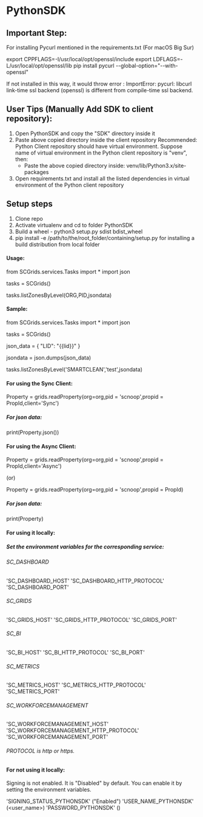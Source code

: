 # PythonSDK

## Important Step:

For installing Pycurl mentioned in the requirements.txt
(For macOS Big Sur)

export CPPFLAGS=-I/usr/local/opt/openssl/include
export LDFLAGS=-L/usr/local/opt/openssl/lib
pip install pycurl --global-option="--with-openssl"

If not installed in this way, it would throw error : ImportError: pycurl: libcurl link-time ssl backend (openssl) is different from compile-time ssl backend.


## User Tips (Manually Add SDK to client repository):

1. Open PythonSDK and copy the "SDK" directory inside it
2. Paste above copied directory inside the client repository
   Recommended: Python Client repository should have virtual environment.
   Suppose name of virtual environment in the Python client repository is "venv", then: 
    - Paste the above copied directory inside: venv/lib/Python3.x/site-packages
3. Open requirements.txt and install all the listed dependencies in virtual environment of the Python client repository



## Setup steps

1. Clone repo
2. Activate virtualenv and cd to folder PythonSDK
3. Build a wheel - python3 setup.py sdist bdist_wheel
4. pip install -e /path/to/the/root_folder/containing/setup.py  for installing a build distribution from local folder


#### Usage:

from SCGrids.services.Tasks import * 
import json

tasks = SCGrids()


tasks.listZonesByLevel(ORG,PID,jsondata) 


#### Sample:

from SCGrids.services.Tasks import * 
import json

tasks = SCGrids()

json_data = {
    "LID": "{{lid}}"
}

jsondata = json.dumps(json_data)
 
tasks.listZonesByLevel('SMARTCLEAN','test',jsondata)

#### For using the Sync Client:

Property = grids.readProperty(org=org,pid = 'scnoop',propid = PropId,client='Sync')

##### For json data:
print(Property.json())

#### For using the Async Client:

Property = grids.readProperty(org=org,pid = 'scnoop',propid = PropId,client='Async')

(or)

Property = grids.readProperty(org=org,pid = 'scnoop',propid = PropId)

##### For json data:
print(Property)

#### For using it locally:

##### Set the environment variables for the corresponding service:

###### SC_DASHBOARD
'SC_DASHBOARD_HOST'
'SC_DASHBOARD_HTTP_PROTOCOL'
'SC_DASHBOARD_PORT'

###### SC_GRIDS
'SC_GRIDS_HOST'
'SC_GRIDS_HTTP_PROTOCOL'
'SC_GRIDS_PORT'

###### SC_BI
'SC_BI_HOST'
'SC_BI_HTTP_PROTOCOL'
'SC_BI_PORT'

###### SC_METRICS
'SC_METRICS_HOST'
'SC_METRICS_HTTP_PROTOCOL'
'SC_METRICS_PORT'

###### SC_WORKFORCEMANAGEMENT
'SC_WORKFORCEMANAGEMENT_HOST'
'SC_WORKFORCEMANAGEMENT_HTTP_PROTOCOL'
'SC_WORKFORCEMANAGEMENT_PORT'

###### PROTOCOL is http or https.

#### For not using it locally:

Signing is not enabled. It is "Disabled" by default. You can enable it by setting the environment variables.

'SIGNING_STATUS_PYTHONSDK' ("Enabled")
'USER_NAME_PYTHONSDK' (<user_name>)
'PASSWORD_PYTHONSDK' (<password>)
